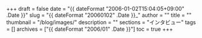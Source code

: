 +++
draft = false
date = "{{ dateFormat "2006-01-02T15:04:05+09:00" .Date }}"
slug = "{{ dateFormat "20060102" .Date }}_"
author = ""
title = ""
thumbnail = "/blog/images/"
description = ""
sections = "インタビュー"
tags = []
archives = ["{{ dateFormat "2006/01" .Date }}"]
toc = true
+++
